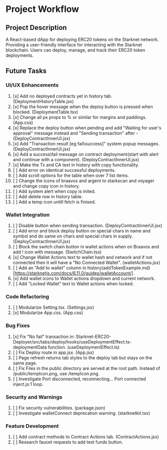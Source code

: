 # Project Workflow

## Project Description
A React-based dApp for deploying ERC20 tokens on the Starknet network.
Providing a user-friendly interface for interacting with the Starknet blockchain.
Users can deploy, manage, and track their ERC20 token deployments.

## Future Tasks

### UI/UX Enhancements
1. [x] Add no deployed contracts yet in history tab. (DeploymentHistoryTable.jsx)
2. [x] Pop the hover message when the deploy button is pressed when blocked. (DeploymentTable.tsx)
3. [x] Change all px props to % or similar for margins and paddings. (App.css)
4. [x] Replace the deploy button when pending and add "Waiting for user's approval" message instead and "Sending transaction" after - (DeployContractInnerUI.jsx)
5. [x] Add "Transaction result [eg fail\success]" system popup messages. (DeployContractInnerUI.jsx)
6. [x] Add a success\fail message on contract deployment(start with alert and continue with a component). (DeployContractInnerUI.jsx)
7. [x] Make the Tx and CA text in history with copy functionality.
8. [ ] Add error on identical successful deployments.
9. [ ] Add scroll options for the table when over 7 list items.
0. [ ] Change the icons of braavos and argent to starkscan and voyager and change copy icon in history.
1. [ ] Add system alert when copy is inited.
2. [ ] Add delete row in history table.
3. [ ] Add a temp icon untill fetch is finised.

### Wallet Integration
1. [ ] Disable button when sending transaction. (DeployContractInnerUI.jsx)
2. [ ] Add error and block deploy button on special chars in name and symbol and do same on chars and special chars in supply. (DeployContractInnerUI.jsx)
3. [ ] Block the switch chain button in wallet actions when on Braavos and add ! icon with message. (SwitchChain.tsx)
4. [x] Change Wallet Actions text to wallet hash and network and if not connected then it will have a "No Connected Wallet". (walletActions.jsx)
5. [ ] Add an "Add to wallet" column in history(addTokenExample.md)[https://starknetjs.com/docs/6.11.0/guides/walletAccount/].
6. [x] Add wallet icons to Wallet actions dropdown and current network.
7. [ ] Add "Locked Wallet" text to Wallet actions when locked.

### Code Refactoring
1. [ ] Modularize Setting.tsx. (Settings.jsx)
2. [x] Modularize App.css. (App.css)

### Bug Fixes
1. [x] Fix "No fail" transaction in: Starknet-ERC20-Deployer/src/tabs/deploy/hooks/useDeploymentEffect.ts-deploymentData function. (useDeploymentEffect.ts)
2. [ ] Fix Deploy route in app.jsx. (App.jsx)
3. [ ] Page refresh returns tab styles to the deploy tab but stays on the same page.
4. [ ] Fix Files in the public directory are served at the root path. Instead of /public/tempIcon.png, use /tempIcon.png.
5. [ ] Investigate Port disconnected, reconnecting... Port connected inject.js:1 loop.

### Security and Warnings
1. [ ] Fix security vulnerabilities. (package.json)
2. [ ] Investigate walletConnect deprecation warning. (starknetkit.tsx)

### Feature Development
1. [ ] Add contract methods to Contract Actions tab. (ContractActions.jsx)
2. [ ] Research faucet requests to add test funds button.
